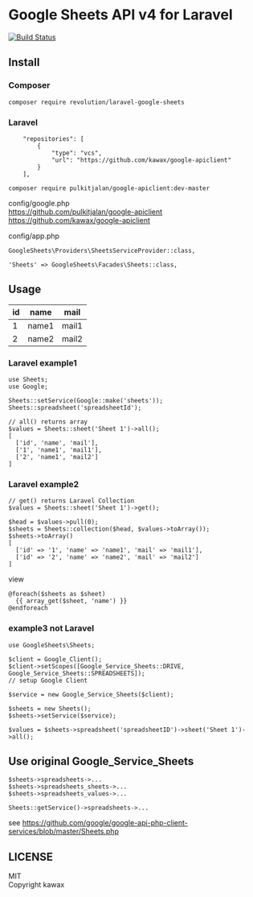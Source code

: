 # Google Sheets API v4 for Laravel

[![Build Status](https://travis-ci.org/kawax/laravel-google-sheets.svg?branch=master)](https://travis-ci.org/kawax/laravel-google-sheets)

## Install

### Composer
```
composer require revolution/laravel-google-sheets
```

### Laravel
```
    "repositories": [
        {
            "type": "vcs",
            "url": "https://github.com/kawax/google-apiclient"
        }
    ],
```

```
composer require pulkitjalan/google-apiclient:dev-master

```

config/google.php  
https://github.com/pulkitjalan/google-apiclient  
https://github.com/kawax/google-apiclient

config/app.php  

```
GoogleSheets\Providers\SheetsServiceProvider::class,
```

```
'Sheets' => GoogleSheets\Facades\Sheets::class,
```

## Usage

|id|name|mail|
|---|---|---|
|1|name1|mail1|
|2|name2|mail2|

### Laravel example1
```
use Sheets;
use Google;

Sheets::setService(Google::make('sheets'));
Sheets::spreadsheet('spreadsheetId');

// all() returns array
$values = Sheets::sheet('Sheet 1')->all();
[
  ['id', 'name', 'mail'],
  ['1', 'name1', 'mail1'],
  ['2', 'name1', 'mail2']
]
```

### Laravel example2
```
// get() returns Laravel Collection
$values = Sheets::sheet('Sheet 1')->get();

$head = $values->pull(0);
$sheets = Sheets::collection($head, $values->toArray());
$sheets->toArray()
[
  ['id' => '1', 'name' => 'name1', 'mail' => 'mail1'],
  ['id' => '2', 'name' => 'name2', 'mail' => 'mail2']
]

```
view
```
@foreach($sheets as $sheet)
  {{ array_get($sheet, 'name') }}
@endforeach
```

### example3 not Laravel
```
use GoogleSheets\Sheets;

$client = Google_Client();
$client->setScopes([Google_Service_Sheets::DRIVE, Google_Service_Sheets::SPREADSHEETS]);
// setup Google Client

$service = new Google_Service_Sheets($client);

$sheets = new Sheets();
$sheets->setService($service);

$values = $sheets->spreadsheet('spreadsheetID')->sheet('Sheet 1')->all();
```

## Use original Google_Service_Sheets
```
$sheets->spreadsheets->...
$sheets->spreadsheets_sheets->...
$sheets->spreadsheets_values->...

Sheets::getService()->spreadsheets->...

```
see https://github.com/google/google-api-php-client-services/blob/master/Sheets.php



## LICENSE
MIT  
Copyright kawax
